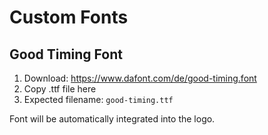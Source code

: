 # Custom Fonts

## Good Timing Font

1. Download: https://www.dafont.com/de/good-timing.font
2. Copy .ttf file here
3. Expected filename: `good-timing.ttf`

Font will be automatically integrated into the logo.